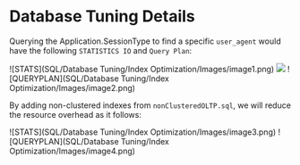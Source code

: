 # Database Tuning Details

Querying the Application.SessionType to find a specific `user_agent` would have the following `STATISTICS IO` and `Query Plan`:

![STATS](SQL/Database Tuning/Index Optimization/Images/image1.png)
<img src="/Index Optimization/Images/image1.png">
![QUERYPLAN](SQL/Database Tuning/Index Optimization/Images/image2.png)

By adding non-clustered indexes from `nonClusteredOLTP.sql`, we will reduce the resource overhead as it follows:

![STATS](SQL/Database Tuning/Index Optimization/Images/image3.png)
![QUERYPLAN](SQL/Database Tuning/Index Optimization/Images/image4.png)
